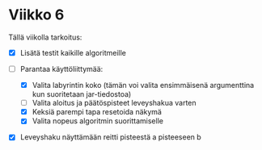 # Viikko 6

Tällä viikolla tarkoitus:
- [x] Lisätä testit kaikille algoritmeille
- [ ] Parantaa käyttöliittymää:
  - [x] Valita labyrintin koko (tämän voi valita ensimmäisenä argumenttina kun suoritetaan jar-tiedostoa)
  - [ ] Valita aloitus ja päätöspisteet leveyshakua varten
  - [x] Keksiä parempi tapa resetoida näkymä
  - [x] Valita nopeus algoritmin suorittamiselle
- [x] Leveyshaku näyttämään reitti pisteestä a pisteeseen b
  